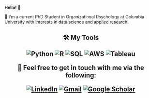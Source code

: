 
**Hello!** :wave:

🏫 I'm a current PhD Student in Organizational Psychology at Columbia University with interests in data science and applied research.

<p>
  <h2 align="center"><b>🛠 My Tools</b>

<p align="center">
  <img src="https://img.shields.io/badge/Code-Python-informational?style=flat&logo=python&logoColor=white&color=blue" alt="Python" />
  <img src="https://img.shields.io/badge/Code-R-informational?style=flat&logo=r&logoColor=white&color=blue" alt="R" />
  <img src="https://img.shields.io/badge/Database-SQL-informational?style=flat&logo=postgresql&logoColor=white&color=blue" alt="SQL" />
  <img src="https://img.shields.io/badge/Cloud-AWS-informational?style=flat&logo=amazon-aws&logoColor=white&color=blue" alt="AWS" />
  <img src="https://img.shields.io/badge/Visualization-Tableau-informational?style=flat&logo=tableau&logoColor=white&color=blue" alt="Tableau" />
</p>
</p>
</p>
</p>






:busts_in_silhouette: Feel free to get in touch with me via the following:  

[![LinkedIn](https://img.shields.io/badge/linkedin-blue.svg)](https://www.linkedin.com/in/gian-zlupko-5b34336b/)  [![Gmail](https://img.shields.io/badge/gmail-brightgreen.svg)](mailto:gianzlupko@gmail.com) [![Google Scholar](https://img.shields.io/badge/google-scholar-blue.svg)](https://scholar.google.com/citations?user=bqSYDvEAAAAJ&hl=en)

